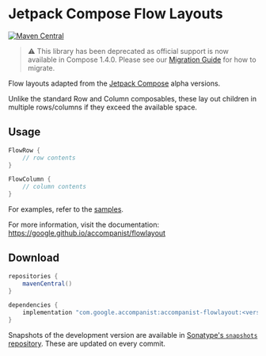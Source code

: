 # Jetpack Compose Flow Layouts

[![Maven Central](https://img.shields.io/maven-central/v/com.google.accompanist/accompanist-flowlayout)](https://search.maven.org/search?q=g:com.google.accompanist)

> :warning: This library has been deprecated as official support is now available in Compose 1.4.0. Please see our [Migration Guide](https://google.github.io/accompanist/flowlayout/) for how to migrate.

Flow layouts adapted from the [Jetpack Compose][compose] alpha versions.

Unlike the standard Row and Column composables, these lay out children in multiple rows/columns if they exceed the available space.

## Usage

``` kotlin
FlowRow {
    // row contents
}

FlowColumn {
    // column contents
}
```

For examples, refer to the [samples](https://github.com/google/accompanist/tree/main/sample/src/main/java/com/google/accompanist/sample/flowlayout).

For more information, visit the documentation: https://google.github.io/accompanist/flowlayout

## Download

```groovy
repositories {
    mavenCentral()
}

dependencies {
    implementation "com.google.accompanist:accompanist-flowlayout:<version>"
}
```

Snapshots of the development version are available in [Sonatype's `snapshots` repository][snap]. These are updated on every commit.

[compose]: https://developer.android.com/jetpack/compose
[snap]: https://oss.sonatype.org/content/repositories/snapshots/com/google/accompanist/accompanist-flowlayout/
